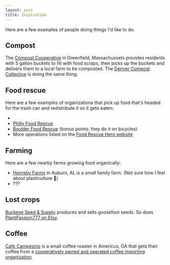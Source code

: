 ```yaml
---
layout: post
title: Inspiration
---
```


Here are a few examples of people doing things I'd like to do.

## Compost

The [Compost Cooperative](https://thecompostcooperative.com/) in Greenfield, Massachussets provides residents with 5 gallon buckets to fill with food scraps, then picks up the buckets and delivers them to a local farm to be composted. The [Denver Compost Collective](https://denvercompostcollective.com/) is doing the same thing.

## Food rescue

Here are a few examples of organizations that pick up food that's headed for the trash can and redistribute it so it gets eaten:

- 
- [Philly Food Rescue](https://phillyfoodrescue.org/)
- [Boulder Food Rescue](https://www.boulderfoodrescue.org/) (bonus points: they do it on bicycles)
- More operations listed on the [Food Rescue Hero website](https://www.foodrescuehero.org/food-rescue-hero-network)

## Farming

Here are a few nearby farms growing food organically:

- [Hornsby Farms](https://hornsbyfarms.com/) in Auburn, AL is a small family farm. (Not sure how I feel about plasticulture 🤔)
- ???

## Lost crops

[Buckeye Seed & Supply](http://buckeyeseed.com/index.html) produces and sells goosefoot seeds. So does [PlantPassion777 on Etsy](https://www.etsy.com/shop/PlantPassion777?ref=simple-shop-header-name&listing_id=1155288161).

## Coffee

[Cafe Campesino](https://www.cafecampesino.com/) is a small coffee roaster in Americus, GA that gets their coffee from a [cooperatively owned and operated coffee importing organization](https://coopcoffees.coop/).
